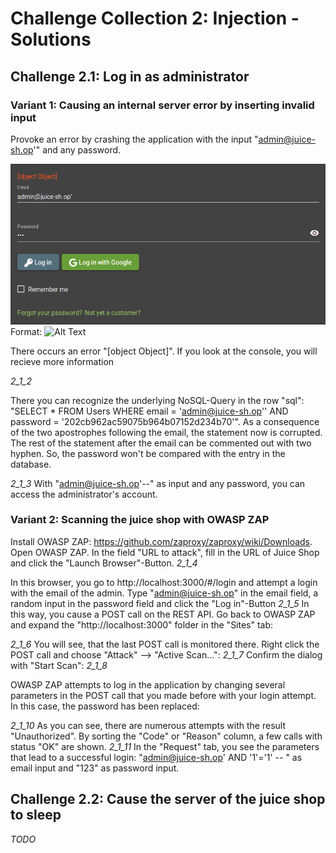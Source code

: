# Challenge Collection 2: Injection - Solutions

## Challenge 2.1: Log in as administrator

### Variant 1: Causing an internal server error by inserting invalid input

Provoke an error by crashing the application with the input "admin@juice-sh.op'" and any password.

![GitHub Logo](solution2_1_1.png)
Format: ![Alt Text](url)


There occurs an error "[object Object]". If you look at the console, you will recieve more information

*2_1_2*

There you can recognize the underlying NoSQL-Query in the row "sql": "SELECT * FROM Users WHERE email = 'admin@juice-sh.op'' AND password = '202cb962ac59075b964b07152d234b70'". As a consequence of the two apostrophes following the email, the statement now is corrupted. The rest of the statement after the email can be commented out with two hyphen. So, the password won't be compared with the entry in the database.

*2_1_3*
With "admin@juice-sh.op'--" as input and any password, you can access the administrator's account.

### Variant 2: Scanning the juice shop with OWASP ZAP

Install OWASP ZAP: https://github.com/zaproxy/zaproxy/wiki/Downloads.
Open OWASP ZAP. In the field "URL to attack", fill in the URL of Juice Shop and click the "Launch Browser"-Button.
*2_1_4*

In this browser, you go to http://localhost:3000/#/login and attempt a login with the email of the admin. Type "admin@juice-sh.op" in the email field, a random input in the password field and click the "Log in"-Button
*2_1_5*
In this way, you cause a POST call on the REST API. Go back to OWASP ZAP and expand the "http://localhost:3000" folder in the "Sites" tab:

*2_1_6*
You will see, that the last POST call is monitored there. Right click the POST call and choose "Attack" --> "Active Scan...":
*2_1_7*
Confirm the dialog with "Start Scan":
*2_1_8*

OWASP ZAP attempts to log in the application by changing several parameters in the POST call that you made before with your login attempt. In this case, the password has been replaced:

*2_1_10*
As you can see, there are numerous attempts with the result "Unauthorized". By sorting the "Code" or "Reason" column, a few calls with status "OK" are shown.
*2_1_11*
In the "Request" tab, you see the parameters that lead to a successful login: "admin@juice-sh.op' AND '1'='1' -- " as email input and "123" as password input.

## Challenge 2.2: Cause the server of the juice shop to sleep

*TODO* 
